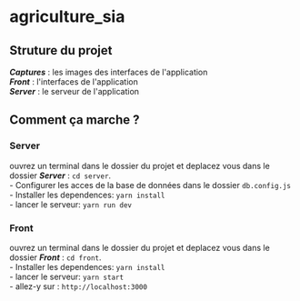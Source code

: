 # agriculture_sia


## Struture du projet
  **_Captures_** : les images des interfaces de l'application  
  **_Front_** : l'interfaces de l'application  
  **_Server_** : le serveur de l'application  
  
## Comment ça marche ?
  ### Server
  ouvrez un terminal dans le dossier du projet et deplacez vous dans le dossier **_Server_** : `cd server`.  
    - Configurer les acces de la base de données dans le dossier `db.config.js`  
    - Installer les dependences: `yarn install`  
    - lancer le serveur: `yarn run dev`  
    
       
  ### Front
  ouvrez un terminal dans le dossier du projet et deplacez vous dans le dossier **_Front_** : `cd front`.  
    - Installer les dependences: `yarn install`  
    - lancer le serveur: `yarn start`  
    - allez-y sur : `http://localhost:3000`  
    
